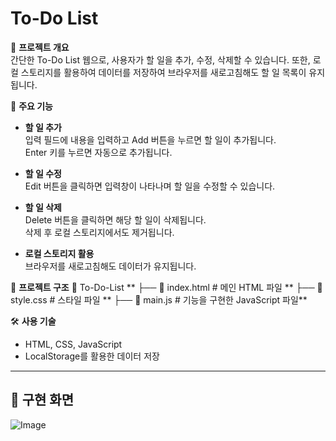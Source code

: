 # To-Do List

📌 **프로젝트 개요**  
간단한 To-Do List 웹으로, 사용자가 할 일을 추가, 수정, 삭제할 수 있습니다.
또한, 로컬 스토리지를 활용하여 데이터를 저장하여 브라우저를 새로고침해도 할 일 목록이 유지됩니다.

🎯 **주요 기능**

- **할 일 추가**  
  입력 필드에 내용을 입력하고 Add 버튼을 누르면 할 일이 추가됩니다.  
  Enter 키를 누르면 자동으로 추가됩니다.

- **할 일 수정**  
  Edit 버튼을 클릭하면 입력창이 나타나며 할 일을 수정할 수 있습니다.

- **할 일 삭제**  
  Delete 버튼을 클릭하면 해당 할 일이 삭제됩니다.  
  삭제 후 로컬 스토리지에서도 제거됩니다.

- **로컬 스토리지 활용**  
  브라우저를 새로고침해도 데이터가 유지됩니다.

📂 **프로젝트 구조**
  📂 To-Do-List **
  ├── 📄 index.html # 메인 HTML 파일 **
  ├── 📄 style.css # 스타일 파일 **
  ├── 📄 main.js # 기능을 구현한 JavaScript 파일**

🛠️ **사용 기술**

- HTML, CSS, JavaScript
- LocalStorage를 활용한 데이터 저장
---
## 🚀 구현 화면
![Image](https://github.com/user-attachments/assets/749c43f0-0199-4dd6-9430-c40ffa286285)
